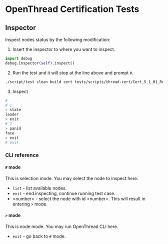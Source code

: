 # OpenThread Certification Tests

## Inspector

Inspect nodes status by the following modification:

1. Insert the inspector to where you want to inspect.

```python
import debug
debug.Inspector(self).inspect()
```

2. Run the test and it will stop at the line above and prompt `#`.

```sh
./script/test clean build cert tests/scripts/thread-cert/Cert_5_1_01_RouterAttach.py
```

3. Inspect

```sh
#
# 1
> state
leader
> exit
# 2
> panid
face
> exit
# exit
```

### CLI reference

#### `#` mode

This is selection mode. You may select the node to inspect here.

- `list` - list available nodes.
- `exit` - end inspecting, continue running test case.
- \<number\> - select the node with id \<number\>. This will result in entering `>` mode.

#### `>` mode

This is node mode. You may run OpenThread CLI here.

- `exit` - go back to `#` mode.
